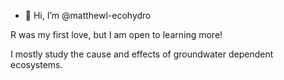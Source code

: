 - 👋 Hi, I’m @matthewl-ecohydro

R was my first love, but I am open to learning more!

I mostly study the cause and effects of groundwater dependent ecosystems. 

<!---
matthewl-ecohydro/matthewl-ecohydro is a ✨ special ✨ repository because its `README.md` (this file) appears on your GitHub profile.
You can click the Preview link to take a look at your changes.
--->
